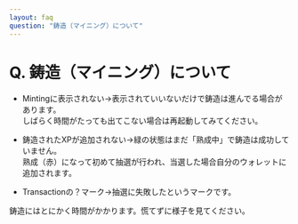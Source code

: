 ```yaml
---
layout: faq
question: "鋳造（マイニング）について"
---
```


# Q. 鋳造（マイニング）について  
- Mintingに表示されない→表示されていいないだけで鋳造は進んでる場合があります。  
しばらく時間がたっても出てこない場合は再起動してみてください。  

- 鋳造されたXPが追加されない→緑の状態はまだ「熟成中」で鋳造は成功していません。  
熟成（赤）になって初めて抽選が行われ、当選した場合自分のウォレットに追加されます。  

- Transactionの？マーク→抽選に失敗したというマークです。  

鋳造にはとにかく時間がかかります。慌てずに様子を見てください。  
